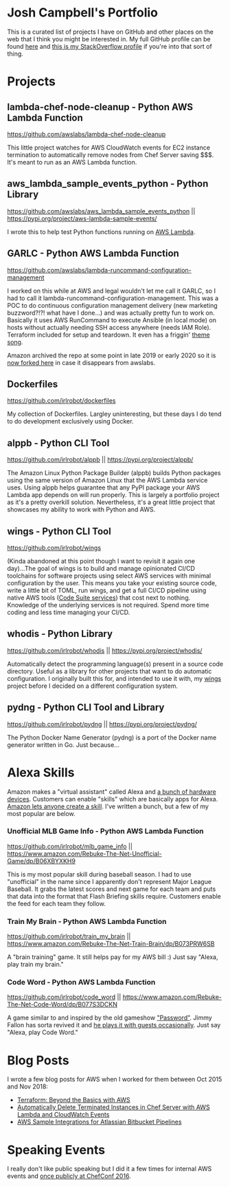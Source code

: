 # Josh Campbell's Portfolio
This is a curated list of projects I have on GitHub and other places on the web that I think you might be interested in. My full GitHub profile can be found [here](https://github.com/irlrobot) and [this is my StackOverflow profile](https://stackoverflow.com/users/3066574/irlrobot) if you're into that sort of thing.

# Projects
## lambda-chef-node-cleanup - Python AWS Lambda Function
https://github.com/awslabs/lambda-chef-node-cleanup

This little project watches for AWS CloudWatch events for EC2 instance termination to automatically remove nodes from Chef Server saving $$$. It's meant to run as an AWS Lambda function.

## aws_lambda_sample_events_python - Python Library
https://github.com/awslabs/aws_lambda_sample_events_python || https://pypi.org/project/aws-lambda-sample-events/

I wrote this to help test Python functions running on [AWS Lambda](https://aws.amazon.com/lambda/).

## GARLC - Python AWS Lambda Function
https://github.com/awslabs/lambda-runcommand-configuration-management

I worked on this while at AWS and legal wouldn't let me call it GARLC, so I had to call it lambda-runcommand-configuration-management. This was a POC to do continuous configuration management delivery (new marketing buzzword?!?! what have I done...) and was actually pretty fun to work on. Basically it uses AWS RunCommand to execute Ansible (in local mode) on hosts without actually needing SSH access anywhere (needs IAM Role). Terraform included for setup and teardown. It even has a friggin' [theme song](https://github.com/awslabs/lambda-runcommand-configuration-management#theme-song).

Amazon archived the repo at some point in late 2019 or early 2020 so it is [now forked here](https://github.com/irlrobot/lambda-runcommand-configuration-management) in case it disappears from awslabs.

## Dockerfiles
https://github.com/irlrobot/dockerfiles

My collection of Dockerfiles. Largley uninteresting, but these days I do tend to do development exclusively using Docker.

## alppb - Python CLI Tool
https://github.com/irlrobot/alppb || https://pypi.org/project/alppb/

The Amazon Linux Python Package Builder (alppb) builds Python packages using the same version of Amazon Linux that the AWS Lambda service uses. Using alppb helps guarantee that any PyPI package your AWS Lambda app depends on will run properly. This is largely a portfolio project as it's a pretty overkill solution. Nevertheless, it's a great little project that showcases my ability to work with Python and AWS.

## wings - Python CLI Tool
https://github.com/irlrobot/wings

(Kinda abandoned at this point though I want to revisit it again one day)...The goal of wings is to build and manage opinionated CI/CD toolchains for software projects using select AWS services with minimal configuration by the user. This means you take your existing source code, write a little bit of TOML, run wings, and get a full CI/CD pipeline using native AWS tools ([Code Suite services](https://aws.amazon.com/products/developer-tools/)) that cost next to nothing. Knowledge of the underlying services is not required. Spend more time coding and less time managing your CI/CD.

## whodis - Python Library
https://github.com/irlrobot/whodis || https://pypi.org/project/whodis/

Automatically detect the programming language(s) present in a source code directory. Useful as a library for other projects that want to do automatic configuration. I originally built this for, and intended to use it with, my [wings](https://github.com/irlrobot/portfolio#wings) project before I decided on a different configuration system.

## pydng - Python CLI Tool and Library
https://github.com/irlrobot/pydng || https://pypi.org/project/pydng/

The Python Docker Name Generator (pydng) is a port of the Docker name generator written in Go. Just because...

# Alexa Skills
Amazon makes a "virtual assistant" called Alexa and [a bunch of hardware devices](https://www.amazon.com/Amazon-Echo-And-Alexa-Devices/b?node=9818047011). Customers can enable "skills" which are basically apps for Alexa. [Amazon lets anyone create a skill](https://developer.amazon.com/alexa). I've written a bunch, but a few of my most popular are below.

### Unofficial MLB Game Info - Python AWS Lambda Function
https://github.com/irlrobot/mlb_game_info || https://www.amazon.com/Rebuke-The-Net-Unofficial-Game/dp/B06XBYXKH9

This is my most popular skill during baseball season. I had to use "unofficial" in the name since I apparently don't represent Major League Baseball. It grabs the latest scores and next game for each team and puts that data into the format that Flash Briefing skills require. Customers enable the feed for each team they follow.

### Train My Brain - Python AWS Lambda Function
https://github.com/irlrobot/train_my_brain || https://www.amazon.com/Rebuke-The-Net-Train-Brain/dp/B073PRW6SB

A "brain training" game. It still helps pay for my AWS bill :) Just say "Alexa, play train my brain."

### Code Word - Python AWS Lambda Function
https://github.com/irlrobot/code_word || https://www.amazon.com/Rebuke-The-Net-Code-Word/dp/B077S3DCKN

A game similar to and inspired by the old gameshow ["Password"](https://en.wikipedia.org/wiki/Password_(game_show)). Jimmy Fallon has sorta revived it and [he plays it with guests occasionally](https://www.youtube.com/results?search_query=jimmy+fallon+password). Just say "Alexa, play Code Word."

# Blog Posts
I wrote a few blog posts for AWS when I worked for them between Oct 2015 and Nov 2018:
* [Terraform: Beyond the Basics with AWS](https://aws.amazon.com/blogs/apn/terraform-beyond-the-basics-with-aws/)
* [Automatically Delete Terminated Instances in Chef Server with AWS Lambda and CloudWatch Events](https://aws.amazon.com/blogs/apn/automatically-delete-terminated-instances-in-chef-server-with-aws-lambda-and-cloudwatch-events/)
* [AWS Sample Integrations for Atlassian Bitbucket Pipelines](https://aws.amazon.com/blogs/apn/aws-sample-integrations-for-atlassian-bitbucket-pipelines/)

# Speaking Events
I really don't like public speaking but I did it a few times for internal AWS events and [once publicly at ChefConf 2016](https://www.youtube.com/watch?v=NWhiWB87Wok&t=).
